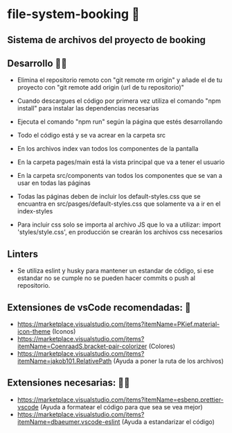 # file-system-booking 🏨

## Sistema de archivos del proyecto de booking

## Desarrollo 👩‍💻

- Elimina el repositorio remoto con "git remote rm origin" y añade el de tu proyecto con "git remote add origin (url de tu repositorio)"

- Cuando descargues el código por primera vez utiliza el comando "npm install" para instalar las dependencias necesarias

- Ejecuta el comando "npm run" según la página que estés desarrollando

- Todo el código está y se va acrear en la carpeta src

- En los archivos index van todos los componentes de la pantalla

- En la carpeta pages/main está la vista principal que va a tener el usuario

- En la carpeta src/components van todos los componentes que se van a usar en todas las páginas

- Todas las páginas deben de incluir los default-styles.css que se encuantra en src/pasges/default-styles.css que solamente va a ir en el index-styles

- Para incluir css solo se importa al archivo JS que lo va a utilizar: import 'styles/style.css', en producción se crearán los archivos css necesarios

## Linters

- Se utiliza eslint y husky para mantener un estandar de código, si ese estandar no se cumple no se pueden hacer commits o push al repositorio.

## Extensiones de vsCode recomendadas: 👾

- https://marketplace.visualstudio.com/items?itemName=PKief.material-icon-theme (Iconos)
- https://marketplace.visualstudio.com/items?itemName=CoenraadS.bracket-pair-colorizer (Colores)
- https://marketplace.visualstudio.com/items?itemName=jakob101.RelativePath (Ayuda a poner la ruta de los archivos)

## Extensiones necesarias: 👷‍♂️

- https://marketplace.visualstudio.com/items?itemName=esbenp.prettier-vscode (Ayuda a formatear el código para que sea se vea mejor)
- https://marketplace.visualstudio.com/items?itemName=dbaeumer.vscode-eslint (Ayuda a estandarizar el código)
